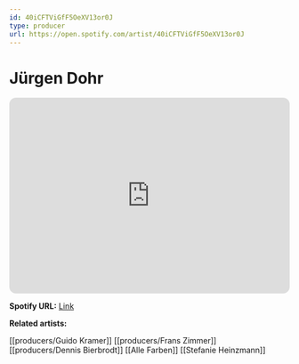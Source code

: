```yaml
---
id: 40iCFTViGfF5OeXV13or0J
type: producer
url: https://open.spotify.com/artist/40iCFTViGfF5OeXV13or0J
---
```

# Jürgen Dohr

<iframe style="border-radius:12px" src="https://open.spotify.com/embed/artist/40iCFTViGfF5OeXV13or0J" width="100%" height="352" frameBorder="0" allowfullscreen="" allow="autoplay; clipboard-write; encrypted-media; fullscreen; picture-in-picture" loading="lazy"></iframe>

**Spotify URL:** [Link](https://open.spotify.com/artist/40iCFTViGfF5OeXV13or0J)

**Related artists:**

[[producers/Guido Kramer]]
[[producers/Frans Zimmer]]
[[producers/Dennis Bierbrodt]]
[[Alle Farben]]
[[Stefanie Heinzmann]]
